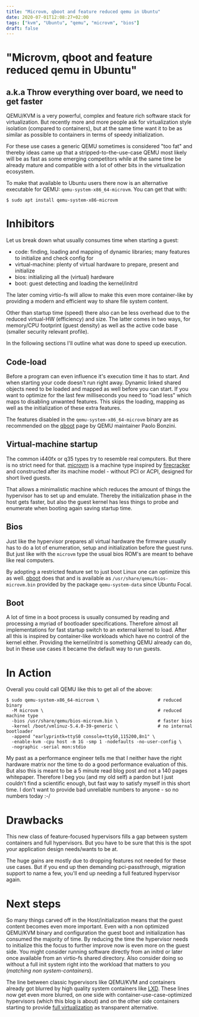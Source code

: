 ```yaml
---
title: "Microvm, qboot and feature reduced qemu in Ubuntu"
date: 2020-07-01T12:08:27+02:00
tags: ["kvm", "Ubuntu", "qemu", "microvm", "bios"]
draft: false
---
```


# "Microvm, qboot and feature reduced qemu in Ubuntu"
## a.k.a Throw everything over board, we need to get faster ##

QEMU/KVM is a very powerful, complex and feature rich software stack for
virtualization. But recently more and more people ask for virtualization style
isolation (compared to containers), but at the same time want it to be as
similar as possible to containers in terms of speedy initialization.

For these use cases a generic QEMU sometimes is considered "too fat" and
thereby ideas came up that a stripped-to-the-use-case QEMU most likely will be
as fast as some emerging competitors while at the same time be already mature
and compatible with a lot of other bits in the virtualization ecosystem.

To make that available to Ubuntu users there now is an alternative executable
for QEMU: `qemu-system-x86_64-microvm`.
You can get that with:

```shell
$ sudo apt install qemu-system-x86-microvm
```

# Inhibitors

Let us break down what usually consumes time when starting a guest:

* code: finding, loading and mapping of dynamic libraries; many features to initialize and check config for
* virtual-machine: plenty of virtual hardware to prepare, present and initialize
* bios: initializing all the (virtual) hardware
* boot: guest detecting and loading the kernel/initrd

The later coming virtio-fs will allow to make this even more container-like by
providing a modern and efficient way to share file system content.

Other than startup time (speed) there also can be less overhead due to the
reduced virtual-HW (efficiency) and size. The latter comes in two ways, for
memory/CPU footprint (guest density) as well as the active code base (smaller
security relevant profile).

In the following sections I'll outline what was done to speed up execution.

## Code-load

Before a program can even influence it's execution time it has to start. And
when starting your code doesn't run right away.
Dynamic linked shared objects need to be loaded and mapped as well before you
can start. If you want to optimize for the last few milliseconds you need to
"load less" which maps to disabling unwanted features.
This skips the loading, mapping as well as the initialization of these extra
features.

The features disabled in the `qemu-system-x86_64-microvm` binary are as
recommended on the [qboot](https://github.com/bonzini/qboot) page by QEMU
maintainer Paolo Bonzini.

## Virtual-machine startup

The common i440fx or q35 types try to resemble real computers. But there is
no strict need for that.
[microvm](https://github.com/bonzini/qemu/blob/master/docs/microvm.rst) is a
machine type inspired by [firecracker](https://firecracker-microvm.github.io/)
and constructed after its machine model - without PCI or ACPI, designed for
short lived guests.

That allows a minimalistic machine which reduces the amount of things the
hypervisor has to set up and emulate. Thereby the initialization phase in the
host gets faster, but also the guest kernel has less things to probe and
enumerate when booting again saving startup time.

## Bios

Just like the hypervisor prepares all virtual hardware the firmware usually
has to do a lot of enumeration, setup and initialization before the guest runs.
But just like with the `microvm` type the usual bios ROM's are meant to behave
like real computers.

By adopting a restricted feature set to just boot Linux one can optimize this
as well. [qboot](https://github.com/bonzini/qboot) does that and is available
as `/usr/share/qemu/bios-microvm.bin` provided by the package
`qemu-system-data` since Ubuntu Focal.

## Boot

A lot of time in a boot process is usually consumed by reading and processing a
myriad of bootloader specifications.
Therefore almost all implementations for fast startup switch to an external
kernel to load.
After all this is inspired by container-like workloads which have no control
of the kernel either.
Providing the kernel/initrd is something QEMU already can do, but in these use
cases it became the default way to run guests.

# In Action

Overall you could call QEMU like this to get all of the above:

```plaintext
$ sudo qemu-system-x86_64-microvm \                      # reduced binary
  -M microvm \                                           # reduced machine type
  -bios /usr/share/qemu/bios-microvm.bin \               # faster bios
  -kernel /boot/vmlinuz-5.4.0-39-generic \               # no internal bootloader
  -append "earlyprintk=ttyS0 console=ttyS0,115200,8n1" \
  -enable-kvm -cpu host -m 1G -smp 1 -nodefaults -no-user-config \
  -nographic -serial mon:stdio
```

My past as a performance engineer tells me that I neither have the right
hardware matrix nor the time to do a good performance evaluation of this.
But also this is meant to be a 5 minute read blog post and not a 140 pages
whitepaper. Therefore I beg you (and my old self) a pardon but I just couldn't
find a scientific enough, but fast way to satisfy myself in this short time.
I don't want to provide bad unreliable numbers to anyone - so no numbers today :-/

# Drawbacks

This new class of feature-focused hypervisors fills a gap between system
containers and full hypervisors.
But you have to be sure that this is the spot your application design
needs/wants to be at.

The huge gains are mostly due to dropping features not needed for these use
cases. But if you end up then demanding pci-passthrough, migration support to
name a few, you'll end up needing a full featured hypervisor again.

# Next steps

So many things carved off in the Host/initialization means that the guest
content becomes even more important.
Even with a non optimized QEMU/KVM binary and configuration the guest boot and
initialization has consumed the majority of time.
By reducing the time the hypervisor needs to initialize this the focus to
further improve now is even more on the guest side.
You might consider running software directly from an initrd or later once
available from an virtio-fs shared directory.
Also consider doing so without a full init system right into the workload that
matters to you (*matching non system-containers*).

The line between classic hypervisors like QEMU/KVM and containers already got
blurred by high quality system containers like
[LXD](https://linuxcontainers.org/lxd/introduction/).
These lines now get even more blurred, on one side with
container-use-case-optimized hypervisors (which this blog is about) and on the
other side containers starting to provide
[full virtualization](https://discuss.linuxcontainers.org/t/running-virtual-machines-with-lxd-4-0/7519)
as transparent alternative.
